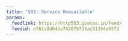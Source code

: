 ```yaml
---
title: '503: Service Unavailable'
params:
  feedlink: https://http503.gvatas.in/feed/
  feedid: ef61a8d64ba74207b713ac51354a6573
---
```

